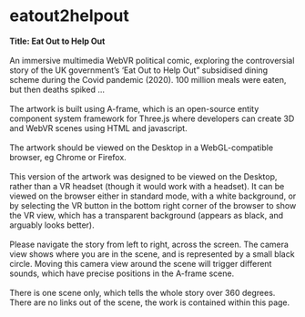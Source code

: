 # eatout2helpout

<b>Title: Eat Out to Help Out</b>
<br /><br />
An immersive multimedia WebVR political comic, exploring the controversial story of the UK government’s ‘Eat Out to Help Out” subsidised dining scheme during the Covid pandemic (2020). 100 million meals were eaten, but then deaths spiked ...
<br /><br />
The artwork is built using A-frame, which is an open-source entity component system framework for Three.js where developers can create 3D and WebVR scenes using HTML and javascript. 
<br /><br />
The artwork should be viewed on the Desktop in a WebGL-compatible browser, eg Chrome or Firefox. 
<br /><br />
This version of the artwork was designed to be viewed on the Desktop, rather than a VR headset (though it would work with a headset). It can be viewed on the browser either in standard mode, with a white background, or by selecting the VR button in the bottom right corner of the browser to show the VR view, which has a transparent background (appears as black, and arguably looks better).
<br /><br />
Please navigate the story from left to right, across the screen. The camera view shows where you are in the scene, and is represented by a small black circle. Moving this camera view around the scene will trigger different sounds, which have precise positions in the A-frame scene.
<br /><br />
There is one scene only, which tells the whole story over 360 degrees. There are no links out of the scene, the work is contained within this page.
